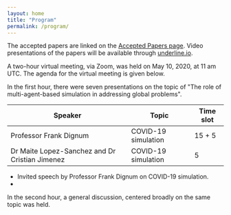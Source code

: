 ```yaml
---
layout: home
title: "Program"
permalink: /program/
---
```


The accepted papers are linked on the [Accepted Papers page](../accepted). Video presentations of the papers will be available through [underline.io](https://www.underline.io/conferences/19?trackId=19#lectureListContainer).

A two-hour virtual meeting, via Zoom, was held on May 10, 2020, at 11 am UTC.
The agenda for the virtual meeting is given below.

In the first hour, there were seven presentations on the topic of 
"The role of multi-agent-based simulation in addressing global problems".

| Speaker                     | Topic                       | Time slot |
| ----------------------------| -----------               |-------------|
| Professor Frank Dignum      | COVID-19 simulation      | 15 + 5
| Dr Maite Lopez-Sanchez and Dr Cristian Jimenez| COVID-19 simulation | 5 |



* Invited speech by Professor Frank Dignum on COVID-19 simulation.
* 

In the second hour, a general discussion, centered broadly on the same topic was held.



